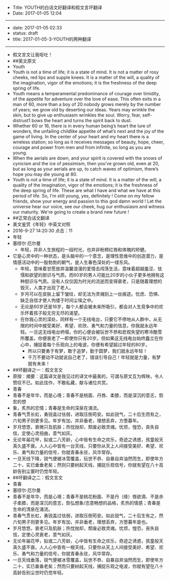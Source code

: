 - Title: YOUTH的白话文好翻译和假文言坏翻译
- Date: 2017-01-05 12:04
- --
- date: 2017-01-05 02:33
- status: draft
- title: 2017-01-05-3-YOUTH的两种翻译
- --
- 假文言文让我呕吐！
- ##英文原文
- Youth
- Youth is not a time of life; it is a state of mind. It is not a matter of rosy cheeks, red lips and supple knees. It is a matter of the will, a quality of the imagination, vigor of the emotions; it is the freshness of the deep spring of life.
- Youth means a temperamental predominance of courage over timidity, of the appetite for adventure over the love of ease. This often exits in a man of 60, more than a boy of 20.nobody grows merely by the number of years; we grow old by deserting our ideas. Years may wrinkle the skin, but to give up enthusiasm wrinkles the soul. Worry, fear, self-distrust1 bows the heart and turns the spirit back to dust.
- Whether 60 or 16, there is in every human being’s heart the lure of wonders, the unfailing childlike appetite of what’s next and the joy of the game of living. In the center of your heart and my heart there is a wireless station; so long as it receives messages of beauty, hope, cheer, courage and power from men and from infinite, so long as you are young.
- When the aerials are down, and your spirit is covered with the snows of cynicism and the ice of pessimism, then you’ve grown old, even at 20, but as long as your aerials are up, to catch waves of optimism, there’s hope you may die young at 80.
- Youth is not a time of life; it is a state of mind. It is a matter of the will, a quality of the imagination, vigor of the emotions; it is the freshness of the deep spring of life. These are what I have and what we have at this period of life. So, I'm still young, yes, definitely ! Come on my fellow friends, show your energy and passion to this god damn world ! Let the universe hear our voice, see our cheek, hug our enthusiasm and witness our maturity. We're going to create a brand new future !
- ##正常白话文翻译
- 美文鉴赏《年轻》中英文对照
- 2016-9-27 14:20:30      点击：11
- 年轻
- 塞缪尔·厄尔曼
    - 年轻，并非人生旅程的一段时光，也并非粉颊红唇和体魄的矫健。
- 它是心灵中的一种状态，是头脑中的一个意念，是理性思维中的创造潜力，是情感活动中的一股勃勃的朝气，是人生春色深处的一缕东风。
    - 年轻，意味着甘愿放弃温馨浪漫的爱情去闯荡生活，意味着超越羞涩、怯懦和欲望的胆识与气质。而60岁的男人可能比20岁的小伙子更多地拥有这种胆识与气质。没有人仅仅因为时光的流逝而变得衰老，只是随着理想的毁灭，人类才出现了老人。
    - 岁月可以在皮肤上留下皱纹，却无法为灵魂刻上一丝痕迹。忧虑、恐惧、缺乏自信才使人佝偻于时间尘埃之中。
    - 无论是60岁还是16岁，每个人都会被未来所吸引，都会对人生竞争中的欢乐怀着孩子般无穷无尽的渴望。
    - 在你我心灵的深处，同样有一个无线电台，只要它不停地从人群中，从无限的时间中接受美好、希望、欢欣、勇气和力量的信息，你我就永远年轻。一旦这无线电台坍塌，你的心便会被玩世不恭和悲观失望的寒冷酷雪所覆盖，你便衰老了—即使你只有20岁。但如果这无线电台始终矗立在你心中，捕捉着每个乐观向上的电波，你便有希望超过年轻的80岁。
        - 所以只要勇于有梦，敢于追梦，勤于圆梦，我们就永远年轻！
        - 千万不要动不动就说自己老了，错误引导自己！年轻就是力量，有梦就有未来！
- ##坏翻译之一：假文言文
- 原按：摘要：这篇译文是我见过的译文中最美的，可谓与原文互为辉映，令人赞叹不已。如此佳作，不敢私藏，献与诸位共赏。
- 青春 
- 青春不是年华，而是心境；青春不是桃面、丹唇、柔膝，而是深沉的意志，恢宏的想 
- 象，炙热的恋情；青春是生命的深泉在涌流。 
- 青春气贯长虹，勇锐盖过怯弱，进取压倒苟安。如此锐气，二十后生而有之，六旬男子则更多见。年岁有加，并非垂老，理想丢弃，方堕暮年。 
- 岁月悠悠，衰微只及肌肤；热忱抛却，颓废必致灵魂。忧烦，惶恐，丧失自信，定使心灵扭曲，意气如灰。 
- 无论年届花甲，拟或二八芳龄，心中皆有生命之欢乐，奇迹之诱惑，孩童般天真久盛不衰。人人心中皆有一台天线，只要你从天上人间接受美好、希望、欢乐、勇气和力量的信号，你就青春永驻，风华常存。 
- 一旦天线下降，锐气便被冰雪覆盖，玩世不恭、自暴自弃油然而生，即使年方二十，实已垂垂老矣；然则只要树起天线，捕捉乐观信号，你就有望在八十高龄告别尘寰时仍觉年轻。
- ##坏翻译之二：假文言文
- 青春
- 塞缪尔·厄尔曼
- 青春不是年华，而是心境；青春不是桃花粉面、不是丹（绛）唇欲滴、不是赤子柔膝，而是深沉的意志，恢弘想象/恣意畅想的品格，炙热的情感；青春是生命的清泉在涌流。
- 青春气贯长虹，勇锐盖过怯弱，进取压倒苟安。如此锐气，二十后生有之，然六旬男子则更多见。年岁有加，并非垂老，理想丢弃，方堕暮年是也。
- 岁月悠悠，衰老只及肌肤；热忱抛却，颓废必致灵魂。忧烦，惶恐，丧失自信，定使心灵衰老，意气如灰。
- 无论年届花甲，拟或二八芳龄，心中皆有生命之欢乐，奇迹之诱惑，孩童般天真久盛不衰。人人心中皆有一根天线，只要你从天上人间接受美好、希望、欢乐、勇气和力量的信号，你就青春永驻，风华常存。
- 一旦天线垂落，锐气便被冰雪覆盖，玩世不恭、自暴自弃油然而生，即使年方二十，实已垂垂老矣；然而只要树起天线，捕捉乐观之电波，你就有望在八十高龄告别尘世时仍觉年轻。
